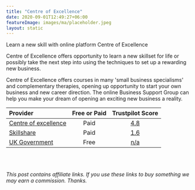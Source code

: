 ```yaml
---
title: "Centre of Excellence"
date: 2020-09-01T12:49:27+06:00
featureImage: images/ma/placeholder.jpeg
layout: static
---
```


Learn a new skill with online platform Centre of Excellence

Centre of Excellence offers opportunity to learn a new skillset for life or possibly take the next step into using the techniques to set up a rewarding new business. 

Centre of Excellence offers courses in many 'small business specialisms' and complementary therapies, opening up opportunity to start your own business and new career direction.  The online Business Support Group can help you make your dream of opening an exciting new business a reality.

| Provider      | Free or Paid  |  Trustpilot Score  |
| :-----------          | :--------------:      |  :--------------:         |
| [Centre of excellence](https://www.centreofexcellence.com/) | Paid | [4.8](https://uk.trustpilot.com/review/www.centreofexcellence.com) | 
| [Skillshare](https://www.skillshare.com/) | Paid | [1.6](https://uk.trustpilot.com/review/skillshare.com) | 
| [UK Government](https://www.gov.uk/set-up-business) | Free | [n/a](n/a) | 
  

<br/><br/>

*This post contains affiliate links. If you use these links to buy something we may
earn a commission. Thanks.*






